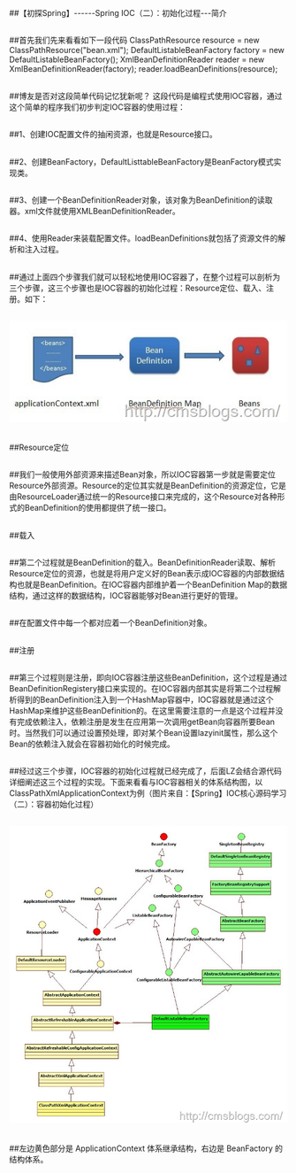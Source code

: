 ##【初探Spring】------Spring IOC（二）：初始化过程---简介

##
##首先我们先来看看如下一段代码     	ClassPathResource resource = new ClassPathResource("bean.xml");
        DefaultListableBeanFactory factory = new DefaultListableBeanFactory();
        XmlBeanDefinitionReader reader = new XmlBeanDefinitionReader(factory);
        reader.loadBeanDefinitions(resource);




##
##博友是否对这段简单代码记忆犹新呢？ 这段代码是编程式使用IOC容器，通过这个简单的程序我们初步判定IOC容器的使用过程：



##
##1、创建IOC配置文件的抽闲资源，也就是Resource接口。



##
##2、创建BeanFactory，DefaultListtableBeanFactory是BeanFactory模式实现类。



##
##3、创建一个BeanDefinitionReader对象，该对象为BeanDefinition的读取器。xml文件就使用XMLBeanDefinitionReader。



##
##4、使用Reader来装载配置文件。loadBeanDefinitions就包括了资源文件的解析和注入过程。



##
##通过上面四个步骤我们就可以轻松地使用IOC容器了，在整个过程可以剖析为三个步骤，这三个步骤也是IOC容器的初始化过程：Resource定位、载入、注册。如下：



##
## ![Alt text](../md/img/381060-20160612162010121-1370776388.jpg)



##
##Resource定位



##
##我们一般使用外部资源来描述Bean对象，所以IOC容器第一步就是需要定位Resource外部资源。Resource的定位其实就是BeanDefinition的资源定位，它是由ResourceLoader通过统一的Resource接口来完成的，这个Resource对各种形式的BeanDefinition的使用都提供了统一接口。



##
##载入



##
##第二个过程就是BeanDefinition的载入。BeanDefinitionReader读取、解析Resource定位的资源，也就是将用户定义好的Bean表示成IOC容器的内部数据结构也就是BeanDefinition。在IOC容器内部维护着一个BeanDefinition Map的数据结构，通过这样的数据结构，IOC容器能够对Bean进行更好的管理。



##
##在配置文件中每一个<bean>都对应着一个BeanDefinition对象。



##
##注册



##
##第三个过程则是注册，即向IOC容器注册这些BeanDefinition，这个过程是通过BeanDefinitionRegistery接口来实现的。在IOC容器内部其实是将第二个过程解析得到的BeanDefinition注入到一个HashMap容器中，IOC容器就是通过这个HashMap来维护这些BeanDefinition的。在这里需要注意的一点是这个过程并没有完成依赖注入，依赖注册是发生在应用第一次调用getBean向容器所要Bean时。当然我们可以通过设置预处理，即对某个Bean设置lazyinit属性，那么这个Bean的依赖注入就会在容器初始化的时候完成。



##
##



##
##经过这三个步骤，IOC容器的初始化过程就已经完成了，后面LZ会结合源代码详细阐述这三个过程的实现。下面来看看与IOC容器相关的体系结构图，以ClassPathXmlApplicationContext为例（图片来自：【Spring】IOC核心源码学习（二）：容器初始化过程）



##
## ![Alt text](../md/img/381060-20160612162018293-165318238.jpg)



##
##左边黄色部分是 ApplicationContext 体系继承结构，右边是 BeanFactory 的结构体系。